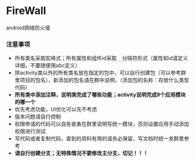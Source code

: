 # FireWall
android网络防火墙



### 注意事项

+ 所有类名采取驼峰式；所有属性和组件id采取 `_` 分隔符形式（属性和id请定义详细，不要随便用abc定义）
+ 除activity类以外的所有类名放在指定的包中，可以自行创建包（可以参考群里项目的包名），新添加的包名请在群中说明，（添加包的名称：存放什么类型代码）
+ **所有类中添加注释，说明类完成了哪些功能；activity说明完成9个应用模块的哪一个**
+ 优先考虑功能，UI优化可以先不考虑
+ 版本问题请自行控制
+ 权限申请的代码可以自告奋勇在群里说明写统一模块，否则设置应用手动添加权限进行测试
+ 写代码或者复制代码，查到的资料有用的请务必保留，写文档时统一发群里参考
+ **请自行创建分支；无特殊情况不要修改主分支，切记！！！**